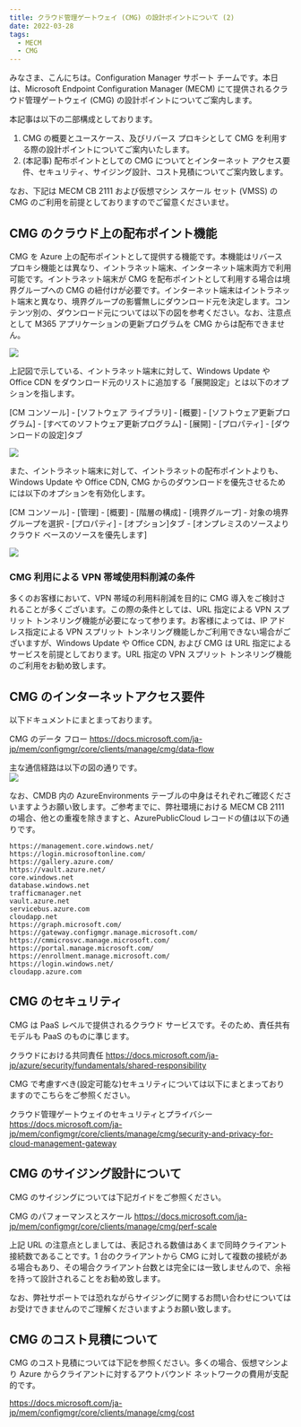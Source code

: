 ```yaml
---
title: クラウド管理ゲートウェイ (CMG) の設計ポイントについて (2)
date: 2022-03-28
tags:
  - MECM
  - CMG
---
```


みなさま、こんにちは。Configuration Manager サポート チームです。本日は、Microsoft Endpoint Configuration Manager (MECM) にて提供されるクラウド管理ゲートウェイ (CMG) の設計ポイントについてご案内します。  

本記事は以下の二部構成としております。
1. CMG の概要とユースケース、及びリバース プロキシとして CMG を利用する際の設計ポイントについてご案内いたします。
2. (本記事) 配布ポイントとしての CMG についてとインターネット アクセス要件、セキュリティ、サイジング設計、コスト見積についてご案内致します。  

なお、下記は MECM CB 2111 および仮想マシン スケール セット (VMSS) の CMG のご利用を前提としておりますのでご留意くださいませ。

## CMG のクラウド上の配布ポイント機能

CMG を Azure 上の配布ポイントとして提供する機能です。本機能はリバース プロキシ機能とは異なり、イントラネット端末、インターネット端末両方で利用可能です。イントラネット端末が CMG を配布ポイントとして利用する場合は境界グループへの CMG の紐付けが必要です。インターネット端末はイントラネット端末と異なり、境界グループの影響無しにダウンロード元を決定します。コンテンツ別の、ダウンロード元については以下の図を参考ください。なお、注意点として M365 アプリケーションの更新プログラムを CMG からは配布できません。  

![](./20220328_02/20220328_02_01.png)  

上記図で示している、イントラネット端末に対して、Windows Update や Office CDN をダウンロード元のリストに追加する「展開設定」とは以下のオプションを指します。  

[CM コンソール] - [ソフトウェア ライブラリ] - [概要] - [ソフトウェア更新プログラム] - [すべてのソフトウェア更新プログラム] - [展開] - [プロパティ] - [ダウンロードの設定]タブ

![](./20220328_02/20220328_02_02.png)  

また、イントラネット端末に対して、イントラネットの配布ポイントよりも、Windows Update や Office CDN, CMG からのダウンロードを優先させるためには以下のオプションを有効化します。  

[CM コンソール] - [管理] - [概要] - [階層の構成] - [境界グループ] - 対象の境界グループを選択 - [プロパティ] - [オプション]タブ - [オンプレミスのソースよりクラウド ベースのソースを優先します]  

![](./20220328_02/20220328_02_03.png)  

### CMG 利用による VPN 帯域使用料削減の条件

多くのお客様において、VPN 帯域の利用料削減を目的に CMG 導入をご検討されることが多くございます。この際の条件としては、URL 指定による VPN スプリット トンネリング機能が必要になって参ります。お客様によっては、IP アドレス指定による VPN スプリット トンネリング機能しかご利用できない場合がございますが、Windows Update や Office CDN, および CMG は URL 指定によるサービスを前提としております。URL 指定の VPN スプリット トンネリング機能のご利用をお勧め致します。

## CMG のインターネットアクセス要件

以下ドキュメントにまとまっております。

CMG のデータ フロー
https://docs.microsoft.com/ja-jp/mem/configmgr/core/clients/manage/cmg/data-flow

主な通信経路は以下の図の通りです。  
![](./20220328_02/20220328_02_04.png)

なお、CMDB 内の AzureEnvironments テーブルの中身はそれぞれご確認くださいますようお願い致します。ご参考までに、弊社環境における MECM CB 2111 の場合、他との重複を除きますと、AzurePublicCloud レコードの値は以下の通りです。

```
https://management.core.windows.net/
https://login.microsoftonline.com/
https://gallery.azure.com/
https://vault.azure.net/
core.windows.net
database.windows.net
trafficmanager.net
vault.azure.net
servicebus.azure.com
cloudapp.net
https://graph.microsoft.com/
https://gateway.configmgr.manage.microsoft.com/
https://cmmicrosvc.manage.microsoft.com/
https://portal.manage.microsoft.com/
https://enrollment.manage.microsoft.com/
https://login.windows.net/
cloudapp.azure.com
```

## CMG のセキュリティ

CMG は PaaS レベルで提供されるクラウド サービスです。そのため、責任共有モデルも PaaS のものに準じます。

クラウドにおける共同責任
https://docs.microsoft.com/ja-jp/azure/security/fundamentals/shared-responsibility

CMG で考慮すべき(設定可能な)セキュリティについては以下にまとまっておりますのでこちらをご参照ください。

クラウド管理ゲートウェイのセキュリティとプライバシー
https://docs.microsoft.com/ja-jp/mem/configmgr/core/clients/manage/cmg/security-and-privacy-for-cloud-management-gateway

## CMG のサイジング設計について

CMG のサイジングについては下記ガイドをご参照ください。

CMG のパフォーマンスとスケール
https://docs.microsoft.com/ja-jp/mem/configmgr/core/clients/manage/cmg/perf-scale

上記 URL の注意点としましては、表記される数値はあくまで同時クライアント接続数であることです。1 台のクライアントから CMG に対して複数の接続がある場合もあり、その場合クライアント台数とは完全には一致しませんので、余裕を持って設計されることをお勧め致します。

なお、弊社サポートでは恐れながらサイジングに関するお問い合わせについてはお受けできませんのでご理解くださいますようお願い致します。

## CMG のコスト見積について

CMG のコスト見積については下記を参照ください。多くの場合、仮想マシンより Azure からクライアントに対するアウトバウンド ネットワークの費用が支配的です。

https://docs.microsoft.com/ja-jp/mem/configmgr/core/clients/manage/cmg/cost
